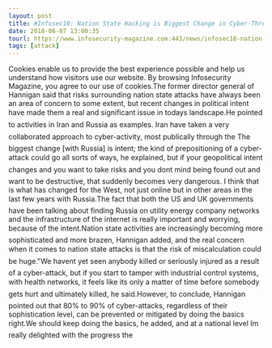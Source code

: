 ```yaml
---
layout: post
title: #Infosec18: Nation State Hacking is Biggest Change in Cyber-Threat Landscape
date: 2018-06-07 13:00:35
tourl: https://www.infosecurity-magazine.com:443/news/infosec18-nation-state-hacking/
tags: [attack]
---
```

Cookies enable us to provide the best experience possible and help us understand how visitors use our website. By browsing Infosecurity Magazine, you agree to our use of cookies.The former director general of Hannigan said that risks surrounding nation state attacks have always been an area of concern to some extent, but recent changes in political intent have made them a real and significant issue in todays landscape.He pointed to activities in Iran and Russia as examples. Iran have taken a very collaborated approach to cyber-activity, most publically through the The biggest change [with Russia] is intent; the kind of prepositioning of a cyber-attack could go all sorts of ways, he explained, but if your geopolitical intent changes and you want to take risks and you dont mind being found out and want to be destructive, that suddenly becomes very dangerous. I think that is what has changed for the West, not just online but in other areas in the last few years with Russia.The fact that both the US and UK governments have been talking about finding Russia on utility energy company networks and the infrastructure of the internet is really important and worrying, because of the intent.Nation state activities are increasingly becoming more sophisticated and more brazen, Hannigan added, and the real concern when it comes to nation state attacks is that the risk of miscalculation could be huge."We havent yet seen anybody killed or seriously injured as a result of a cyber-attack, but if you start to tamper with industrial control systems, with health networks, it feels like its only a matter of time before somebody gets hurt and ultimately killed, he said.However, to conclude, Hannigan pointed out that 80% to 90% of cyber-attacks, regardless of their sophistication level, can be prevented or mitigated by doing the basics right.We should keep doing the basics, he added, and at a national level Im really delighted with the progress the 